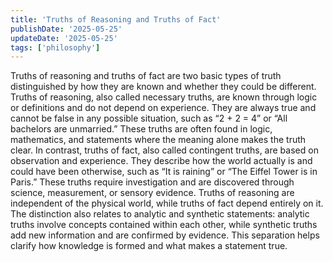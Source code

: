 ```yaml
---
title: 'Truths of Reasoning and Truths of Fact'
publishDate: '2025-05-25'
updateDate: '2025-05-25'
tags: ['philosophy']
---
```


Truths of reasoning and truths of fact are two basic types of truth distinguished by how they are known and whether they could be different. Truths of reasoning, also called necessary truths, are known through logic or definitions and do not depend on experience. They are always true and cannot be false in any possible situation, such as “2 + 2 = 4” or “All bachelors are unmarried.” These truths are often found in logic, mathematics, and statements where the meaning alone makes the truth clear. In contrast, truths of fact, also called contingent truths, are based on observation and experience. They describe how the world actually is and could have been otherwise, such as “It is raining” or “The Eiffel Tower is in Paris.” These truths require investigation and are discovered through science, measurement, or sensory evidence. Truths of reasoning are independent of the physical world, while truths of fact depend entirely on it. The distinction also relates to analytic and synthetic statements: analytic truths involve concepts contained within each other, while synthetic truths add new information and are confirmed by evidence. This separation helps clarify how knowledge is formed and what makes a statement true.

